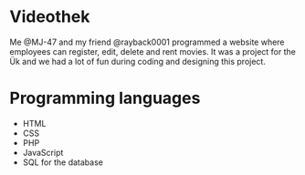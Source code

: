 # Videothek

Me @MJ-47 and my friend @rayback0001 programmed a website where employees can register, edit, delete and rent movies. It was a project for the Ük and we had a lot of fun during coding and designing this project.




# Programming languages



* HTML
* CSS
* PHP
* JavaScript
* SQL for the database

